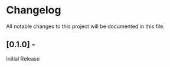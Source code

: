 # Changelog

All notable changes to this project will be documented in this file.

## [0.1.0] - <Set Date When Releasing>

Initial Release

<!-- generated by git-cliff -->
